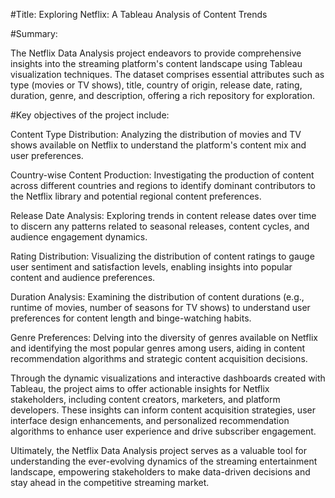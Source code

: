 #Title: Exploring Netflix: A Tableau Analysis of Content Trends

#Summary:

The Netflix Data Analysis project endeavors to provide comprehensive insights into the streaming platform's content landscape using Tableau visualization techniques. The dataset comprises essential attributes such as type (movies or TV shows), title, country of origin, release date, rating, duration, genre, and description, offering a rich repository for exploration.

#Key objectives of the project include:

Content Type Distribution: Analyzing the distribution of movies and TV shows available on Netflix to understand the platform's content mix and user preferences.

Country-wise Content Production: Investigating the production of content across different countries and regions to identify dominant contributors to the Netflix library and potential regional content preferences.

Release Date Analysis: Exploring trends in content release dates over time to discern any patterns related to seasonal releases, content cycles, and audience engagement dynamics.

Rating Distribution: Visualizing the distribution of content ratings to gauge user sentiment and satisfaction levels, enabling insights into popular content and audience preferences.

Duration Analysis: Examining the distribution of content durations (e.g., runtime of movies, number of seasons for TV shows) to understand user preferences for content length and binge-watching habits.

Genre Preferences: Delving into the diversity of genres available on Netflix and identifying the most popular genres among users, aiding in content recommendation algorithms and strategic content acquisition decisions.

Through the dynamic visualizations and interactive dashboards created with Tableau, the project aims to offer actionable insights for Netflix stakeholders, including content creators, marketers, and platform developers. These insights can inform content acquisition strategies, user interface design enhancements, and personalized recommendation algorithms to enhance user experience and drive subscriber engagement.

Ultimately, the Netflix Data Analysis project serves as a valuable tool for understanding the ever-evolving dynamics of the streaming entertainment landscape, empowering stakeholders to make data-driven decisions and stay ahead in the competitive streaming market.
